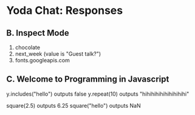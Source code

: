 Yoda Chat: Responses
================

B. Inspect Mode
---------------
1) chocolate
2) next_week (value is "Guest talk?")
3) fonts.googleapis.com

C. Welcome to Programming in Javascript
---------------------------------------
y.includes("hello") outputs false
y.repeat(10) outputs "hihihihihihihihihihi"

square(2.5) outputs 6.25
square("hello") outputs NaN
